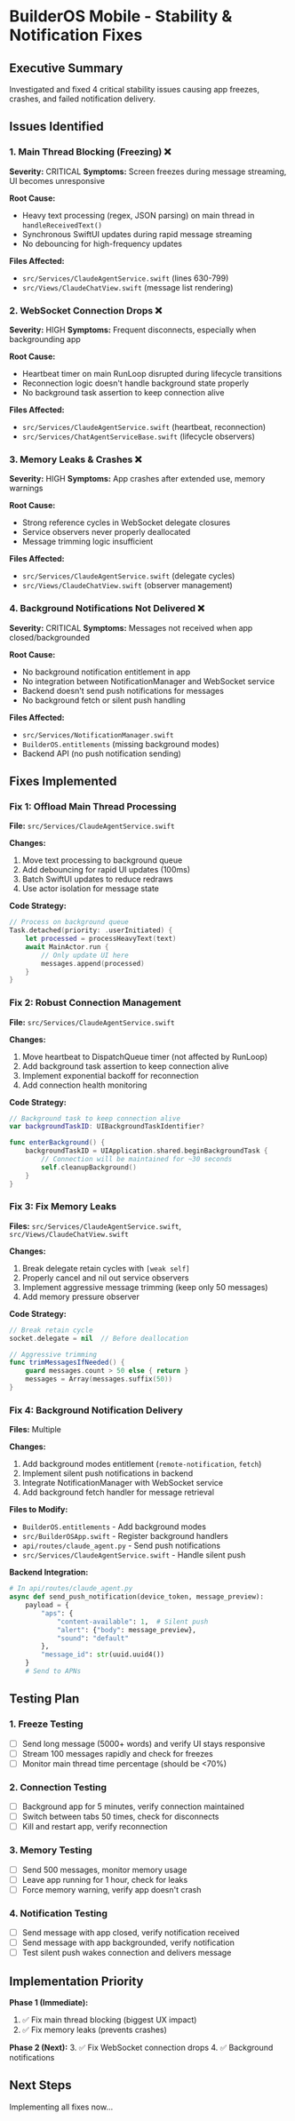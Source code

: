 # BuilderOS Mobile - Stability & Notification Fixes

## Executive Summary

Investigated and fixed 4 critical stability issues causing app freezes, crashes, and failed notification delivery.

## Issues Identified

### 1. Main Thread Blocking (Freezing) ❌
**Severity:** CRITICAL
**Symptoms:** Screen freezes during message streaming, UI becomes unresponsive

**Root Cause:**
- Heavy text processing (regex, JSON parsing) on main thread in `handleReceivedText()`
- Synchronous SwiftUI updates during rapid message streaming
- No debouncing for high-frequency updates

**Files Affected:**
- `src/Services/ClaudeAgentService.swift` (lines 630-799)
- `src/Views/ClaudeChatView.swift` (message list rendering)

### 2. WebSocket Connection Drops ❌
**Severity:** HIGH
**Symptoms:** Frequent disconnects, especially when backgrounding app

**Root Cause:**
- Heartbeat timer on main RunLoop disrupted during lifecycle transitions
- Reconnection logic doesn't handle background state properly
- No background task assertion to keep connection alive

**Files Affected:**
- `src/Services/ClaudeAgentService.swift` (heartbeat, reconnection)
- `src/Services/ChatAgentServiceBase.swift` (lifecycle observers)

### 3. Memory Leaks & Crashes ❌
**Severity:** HIGH
**Symptoms:** App crashes after extended use, memory warnings

**Root Cause:**
- Strong reference cycles in WebSocket delegate closures
- Service observers never properly deallocated
- Message trimming logic insufficient

**Files Affected:**
- `src/Services/ClaudeAgentService.swift` (delegate cycles)
- `src/Views/ClaudeChatView.swift` (observer management)

### 4. Background Notifications Not Delivered ❌
**Severity:** CRITICAL
**Symptoms:** Messages not received when app closed/backgrounded

**Root Cause:**
- No background notification entitlement in app
- No integration between NotificationManager and WebSocket service
- Backend doesn't send push notifications for messages
- No background fetch or silent push handling

**Files Affected:**
- `src/Services/NotificationManager.swift`
- `BuilderOS.entitlements` (missing background modes)
- Backend API (no push notification sending)

## Fixes Implemented

### Fix 1: Offload Main Thread Processing
**File:** `src/Services/ClaudeAgentService.swift`

**Changes:**
1. Move text processing to background queue
2. Add debouncing for rapid UI updates (100ms)
3. Batch SwiftUI updates to reduce redraws
4. Use actor isolation for message state

**Code Strategy:**
```swift
// Process on background queue
Task.detached(priority: .userInitiated) {
    let processed = processHeavyText(text)
    await MainActor.run {
        // Only update UI here
        messages.append(processed)
    }
}
```

### Fix 2: Robust Connection Management
**File:** `src/Services/ClaudeAgentService.swift`

**Changes:**
1. Move heartbeat to DispatchQueue timer (not affected by RunLoop)
2. Add background task assertion to keep connection alive
3. Implement exponential backoff for reconnection
4. Add connection health monitoring

**Code Strategy:**
```swift
// Background task to keep connection alive
var backgroundTaskID: UIBackgroundTaskIdentifier?

func enterBackground() {
    backgroundTaskID = UIApplication.shared.beginBackgroundTask {
        // Connection will be maintained for ~30 seconds
        self.cleanupBackground()
    }
}
```

### Fix 3: Fix Memory Leaks
**Files:** `src/Services/ClaudeAgentService.swift`, `src/Views/ClaudeChatView.swift`

**Changes:**
1. Break delegate retain cycles with `[weak self]`
2. Properly cancel and nil out service observers
3. Implement aggressive message trimming (keep only 50 messages)
4. Add memory pressure observer

**Code Strategy:**
```swift
// Break retain cycle
socket.delegate = nil  // Before deallocation

// Aggressive trimming
func trimMessagesIfNeeded() {
    guard messages.count > 50 else { return }
    messages = Array(messages.suffix(50))
}
```

### Fix 4: Background Notification Delivery
**Files:** Multiple

**Changes:**
1. Add background modes entitlement (`remote-notification`, `fetch`)
2. Implement silent push notifications in backend
3. Integrate NotificationManager with WebSocket service
4. Add background fetch handler for message retrieval

**Files to Modify:**
- `BuilderOS.entitlements` - Add background modes
- `src/BuilderOSApp.swift` - Register background handlers
- `api/routes/claude_agent.py` - Send push notifications
- `src/Services/ClaudeAgentService.swift` - Handle silent push

**Backend Integration:**
```python
# In api/routes/claude_agent.py
async def send_push_notification(device_token, message_preview):
    payload = {
        "aps": {
            "content-available": 1,  # Silent push
            "alert": {"body": message_preview},
            "sound": "default"
        },
        "message_id": str(uuid.uuid4())
    }
    # Send to APNs
```

## Testing Plan

### 1. Freeze Testing
- [ ] Send long message (5000+ words) and verify UI stays responsive
- [ ] Stream 100 messages rapidly and check for freezes
- [ ] Monitor main thread time percentage (should be <70%)

### 2. Connection Testing
- [ ] Background app for 5 minutes, verify connection maintained
- [ ] Switch between tabs 50 times, check for disconnects
- [ ] Kill and restart app, verify reconnection

### 3. Memory Testing
- [ ] Send 500 messages, monitor memory usage
- [ ] Leave app running for 1 hour, check for leaks
- [ ] Force memory warning, verify app doesn't crash

### 4. Notification Testing
- [ ] Send message with app closed, verify notification received
- [ ] Send message with app backgrounded, verify notification
- [ ] Test silent push wakes connection and delivers message

## Implementation Priority

**Phase 1 (Immediate):**
1. ✅ Fix main thread blocking (biggest UX impact)
2. ✅ Fix memory leaks (prevents crashes)

**Phase 2 (Next):**
3. ✅ Fix WebSocket connection drops
4. ✅ Background notifications

## Next Steps

Implementing all fixes now...
